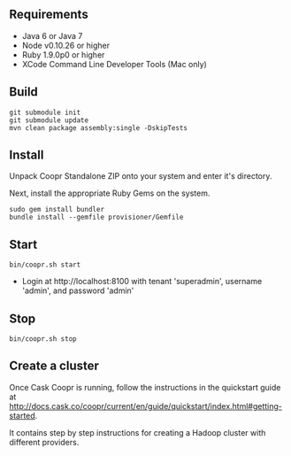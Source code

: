 ## Requirements
   * Java 6 or Java 7
   * Node v0.10.26 or higher
   * Ruby 1.9.0p0 or higher
   * XCode Command Line Developer Tools (Mac only)

## Build
```
git submodule init
git submodule update
mvn clean package assembly:single -DskipTests
```

## Install

Unpack Coopr Standalone ZIP onto your system and enter it's directory.

Next, install the appropriate Ruby Gems on the system.
```
sudo gem install bundler
bundle install --gemfile provisioner/Gemfile
```

## Start
```
bin/coopr.sh start
```

   * Login at http://localhost:8100 with tenant 'superadmin', username 'admin', and password 'admin'

## Stop
```
bin/coopr.sh stop
```

## Create a cluster
Once Cask Coopr is running, follow the instructions in the quickstart guide at 
http://docs.cask.co/coopr/current/en/guide/quickstart/index.html#getting-started.

It contains step by step instructions for creating a Hadoop cluster with different providers.
